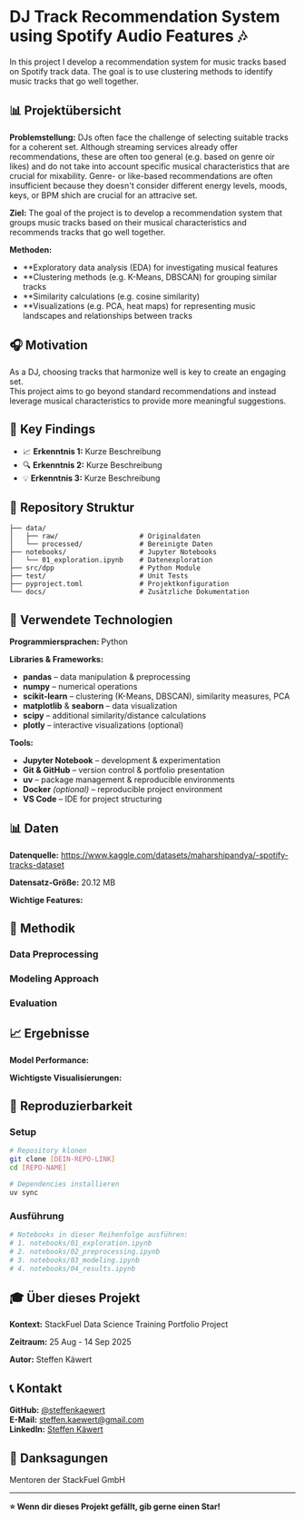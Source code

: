 # DJ Track Recommendation System using Spotify Audio Features 🎶

In this project I develop a recommendation system for music tracks based on Spotify track data. The goal is to use clustering methods to identify music tracks that go well together.

## 📊 Projektübersicht

**Problemstellung:** 
DJs often face the challenge of selecting suitable tracks for a coherent set. Although streaming services already offer recommendations, these are often too general (e.g. based on genre oir likes) and do not take into account specific musical characteristics that are crucial for mixability. Genre- or like-based recommendations are often insufficient because they doesn't consider different energy levels, moods, keys, or BPM shich are crucial for an attracive set.

**Ziel:** 
The goal of the project is to develop a recommendation system that groups music tracks based on their musical characteristics and recommends tracks that go well together.

**Methoden:** 
- **Exploratory data analysis (EDA) for investigating musical features
- **Clustering methods (e.g. K-Means, DBSCAN) for grouping similar tracks
- **Similarity calculations (e.g. cosine similarity)
- **Visualizations (e.g. PCA, heat maps) for representing music landscapes and relationships between tracks

## 🎧 Motivation  

As a DJ, choosing tracks that harmonize well is key to create an engaging set.  
This project aims to go beyond standard recommendations and instead leverage musical characteristics to provide more meaningful suggestions. 

## 🎯 Key Findings

<!-- Hier deine wichtigsten Erkenntnisse in 3-5 Bullet Points -->
- 📈 **Erkenntnis 1:** Kurze Beschreibung
- 🔍 **Erkenntnis 2:** Kurze Beschreibung  
- 💡 **Erkenntnis 3:** Kurze Beschreibung

## 📁 Repository Struktur

```
├── data/
│   ├── raw/                    # Originaldaten
│   └── processed/              # Bereinigte Daten
├── notebooks/                  # Jupyter Notebooks
│   └── 01_exploration.ipynb    # Datenexploration
├── src/dpp                     # Python Module
├── test/                       # Unit Tests
├── pyproject.toml              # Projektkonfiguration
└── docs/                       # Zusätzliche Dokumentation
```

## 🔧 Verwendete Technologien

**Programmiersprachen:**
Python

**Libraries & Frameworks:**
- **pandas** – data manipulation & preprocessing  
- **numpy** – numerical operations  
- **scikit-learn** – clustering (K-Means, DBSCAN), similarity measures, PCA  
- **matplotlib** & **seaborn** – data visualization  
- **scipy** – additional similarity/distance calculations  
- **plotly** – interactive visualizations (optional)

**Tools:**
- **Jupyter Notebook** – development & experimentation  
- **Git & GitHub** – version control & portfolio presentation
- **uv** – package management & reproducible environments 
- **Docker** *(optional)* – reproducible project environment  
- **VS Code** – IDE for project structuring  

## 📊 Daten

**Datenquelle:** 
https://www.kaggle.com/datasets/maharshipandya/-spotify-tracks-dataset

**Datensatz-Größe:** 
20.12 MB

**Wichtige Features:** 
<!-- Beschreibung der wichtigsten Variablen -->

## 🤖 Methodik

### Data Preprocessing
<!-- Kurze Beschreibung deiner Datenbereinigung -->

### Modeling Approach  
<!-- Welche Modelle hast du getestet? -->

### Evaluation
<!-- Wie hast du die Ergebnisse bewertet? -->

## 📈 Ergebnisse

**Model Performance:**
<!-- Deine besten Metriken (Accuracy, RMSE, etc.) -->

**Wichtigste Visualisierungen:**
<!-- Verweis auf Key-Plots in deinen Notebooks -->

## 🚀 Reproduzierbarkeit

### Setup
```bash
# Repository klonen
git clone [DEIN-REPO-LINK]
cd [REPO-NAME]

# Dependencies installieren
uv sync
```

### Ausführung
```bash
# Notebooks in dieser Reihenfolge ausführen:
# 1. notebooks/01_exploration.ipynb
# 2. notebooks/02_preprocessing.ipynb  
# 3. notebooks/03_modeling.ipynb
# 4. notebooks/04_results.ipynb
```

## 🎓 Über dieses Projekt

**Kontext:** 
StackFuel Data Science Training Portfolio Project 

**Zeitraum:** 
25 Aug - 14 Sep 2025

**Autor:** 
Steffen Käwert

## 📞 Kontakt

**GitHub:** [@steffenkaewert](https://github.com/steffenkaewert)  
**E-Mail:** steffen.kaewert@gmail.com  
**LinkedIn:** [Steffen Käwert](https://linkedin.com/in/steffen-käwert-532ba51a4)


## 🙏 Danksagungen

Mentoren der StackFuel GmbH

---

**⭐ Wenn dir dieses Projekt gefällt, gib gerne einen Star!**
